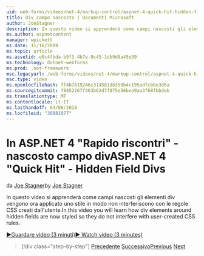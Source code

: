 ```yaml
---
uid: web-forms/videos/net-4/markup-control/aspnet-4-quick-hit-hidden-field-divs
title: Div campo nascosto | Documenti Microsoft
author: JoeStagner
description: In questo video si apprenderà come campi nascosti gli elementi div vengono ora applicato uno stile in modo non interferiscono con le regole CSS creati dall'utente.
ms.author: aspnetcontent
manager: wpickett
ms.date: 11/16/2009
ms.topic: article
ms.assetid: e0c4fbda-b9f3-4b7e-8c45-1db9d8a45e39
ms.technology: dotnet-webforms
ms.prod: .net-framework
msc.legacyurl: /web-forms/videos/net-4/markup-control/aspnet-4-quick-hit-hidden-field-divs
msc.type: video
ms.openlocfilehash: ff4b7619246c3145813b350b4c195adfcbbe3d6a
ms.sourcegitcommit: f8852267f463b62d7f975e56bea9aa3f68fbbdeb
ms.translationtype: MT
ms.contentlocale: it-IT
ms.lasthandoff: 04/06/2018
ms.locfileid: "30881077"
---
```

<a name="aspnet-4-quick-hit---hidden-field-divs"></a><span data-ttu-id="97f5a-103">In ASP.NET 4 "Rapido riscontri" - nascosto campo div</span><span class="sxs-lookup"><span data-stu-id="97f5a-103">ASP.NET 4 "Quick Hit" - Hidden Field Divs</span></span>
====================
<span data-ttu-id="97f5a-104">da [Joe Stagner](https://github.com/JoeStagner)</span><span class="sxs-lookup"><span data-stu-id="97f5a-104">by [Joe Stagner](https://github.com/JoeStagner)</span></span>

<span data-ttu-id="97f5a-105">In questo video si apprenderà come campi nascosti gli elementi div vengono ora applicato uno stile in modo non interferiscono con le regole CSS creati dall'utente.</span><span class="sxs-lookup"><span data-stu-id="97f5a-105">In this video you will learn how div elements around hidden fields are now styled so they do not interfere with user-created CSS rules.</span></span>

[<span data-ttu-id="97f5a-106">&#9654;Guardare video (3 minuti)</span><span class="sxs-lookup"><span data-stu-id="97f5a-106">&#9654; Watch video (3 minutes)</span></span>](https://channel9.msdn.com/Blogs/ASP-NET-Site-Videos/aspnet-4-quick-hit-hidden-field-divs)

> [!div class="step-by-step"]
> <span data-ttu-id="97f5a-107">[Precedente](aspnet-4-quick-hit-tableless-menu-control.md)
> [Successivo](aspnet-4-quick-hit-disabled-control-styling.md)</span><span class="sxs-lookup"><span data-stu-id="97f5a-107">[Previous](aspnet-4-quick-hit-tableless-menu-control.md)
[Next](aspnet-4-quick-hit-disabled-control-styling.md)</span></span>
